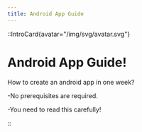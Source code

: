 ```yaml
---
title: Android App Guide
---
```


::IntroCard{avatar="/img/svg/avatar.svg"}

# Android App Guide!

How to create an android app in one week?

-No prerequisites are required.  

-You need to read this carefully!

::